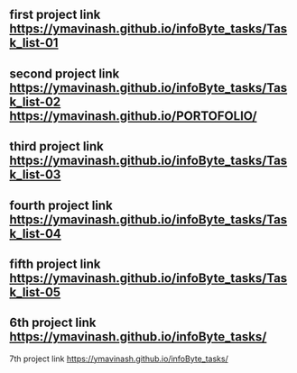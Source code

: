 first project link 
https://ymavinash.github.io/infoByte_tasks/Task_list-01
---------------------------------------------
second project link
https://ymavinash.github.io/infoByte_tasks/Task_list-02
https://ymavinash.github.io/PORTOFOLIO/
---------------------------------------------
third project link
https://ymavinash.github.io/infoByte_tasks/Task_list-03
---------------------------------------------
fourth project link
https://ymavinash.github.io/infoByte_tasks/Task_list-04
---------------------------------------------
fifth project link
https://ymavinash.github.io/infoByte_tasks/Task_list-05
---------------------------------------------
6th project link
https://ymavinash.github.io/infoByte_tasks/
---------------------------------------------
7th project link
https://ymavinash.github.io/infoByte_tasks/

